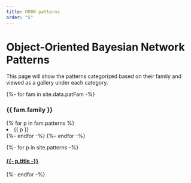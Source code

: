 ```yaml
---
title: OOBN patterns
order: "5"
---
```


# Object-Oriented Bayesian Network Patterns

This page will show the patterns categorized based on their family and viewed as a gallery under each category.

<div>
{%- for fam in site.data.patFam -%}
<h3>{{ fam.family }}</h3>
  {% for p in fam.patterns %}
  <li>{{ p }}</li>
  {%- endfor -%}
{%- endfor -%}
</div>

{%- for p in site.patterns -%}
<h4><a href="{{ p.url }}">{{- p.title -}}</a></h4>
{%- endfor -%}
